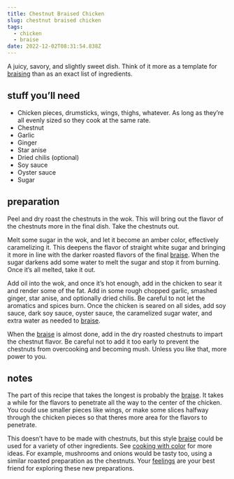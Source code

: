 ```yaml
---
title: Chestnut Braised Chicken
slug: chestnut braised chicken
tags:
  - chicken
  - braise
date: 2022-12-02T08:31:54.838Z
---
```

A juicy, savory, and slightly sweet dish. Think of it more as a template for [braising](/techniques/braising) than as an exact list of ingredients.

## stuff you’ll need

- Chicken pieces, drumsticks, wings, thighs, whatever. As long as they’re all evenly sized so they cook at the same rate.
- Chestnut
- Garlic
- Ginger
- Star anise
- Dried chilis (optional)
- Soy sauce
- Oyster sauce
- Sugar

## preparation

Peel and dry roast the chestnuts in the wok. This will bring out the flavor of the chestnuts more in the final dish. Take the chestnuts out.

Melt some sugar in the wok, and let it become an amber color, effectively caramelizing it. This deepens the flavor of straight white sugar and bringing it more in line with the darker roasted flavors of the final [braise](/techniques/braising). When the sugar darkens add some water to melt the sugar and stop it from burning. Once it’s all melted, take it out.

Add oil into the wok, and once it’s hot enough, add in the chicken to sear it and render some of the fat. Add in some rough chopped garlic, smashed ginger, star anise, and optionally dried chilis. Be careful to not let the aromatics and spices burn. Once the chicken is seared on all sides, add soy sauce, dark soy sauce, oyster sauce, the caramelized sugar water, and extra water as needed to [braise](/techniques/braising).

When the [braise](/techniques/braising) is almost done, add in the dry roasted chestnuts to impart the chestnut flavor. Be careful not to add it too early to prevent the chestnuts from overcooking and becoming mush. Unless you like that, more power to you.

## notes

The part of this recipe that takes the longest is probably the [braise](/techniques/braising). It takes a while for the flavors to penetrate all the way to the center of the chicken. You could use smaller pieces like wings, or make some slices halfway through the chicken pieces so that theres more area for the flavors to penetrate.

This doesn’t have to be made with chestnuts, but this style [braise](/techniques/braising) could be used for a variety of other ingredients. See [cooking with color](/principles/cooking-with-color) for more ideas. For example, mushrooms and onions would be tasty too, using a similar roasted preparation as the chestnuts. Your [feelings](/principles/cooking-with-feelings) are your best friend for exploring these new preparations.